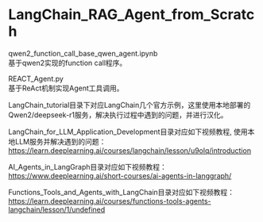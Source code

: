 # LangChain_RAG_Agent_from_Scratch
  
qwen2_function_call_base_qwen_agent.ipynb  
基于qwen2实现的function call程序。  
  
REACT_Agent.py  
基于ReAct机制实现Agent工具调用。  
  
LangChain_tutorial目录下对应LangChain几个官方示例，这里使用本地部署的Qwen2/deepseek-r1服务，解决执行过程中遇到的问题，并进行汉化。  
  
LangChain_for_LLM_Application_Development目录对应如下视频教程, 使用本地LLM服务并解决遇到的问题：  
https://learn.deeplearning.ai/courses/langchain/lesson/u9olq/introduction  
    
AI_Agents_in_LangGraph目录对应如下视频教程：  
https://www.deeplearning.ai/short-courses/ai-agents-in-langgraph/  
  
Functions_Tools_and_Agents_with_LangChain目录对应如下视频教程：  
https://learn.deeplearning.ai/courses/functions-tools-agents-langchain/lesson/1/undefined  
  